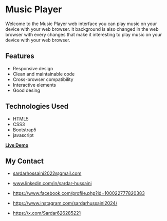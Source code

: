 # Music Player

Welcome to the Music Player web interface you can play music on your device with your web browser. it background is also changed in the web browser with every changes that make it interesting to play music on your device with your web browser.

## Features

- Responsive design
- Clean and maintainable code
- Cross-browser compatibility
- Interactive elements
- Good desing

## Technologies Used

- HTML5
- CSS3
- Bootstrap5
- javascript

<b>[Live Demo](https://sardarhossaini.github.io/portfolio/)</b>

## My Contact

- [sardarhossaini2022@gmail.com](mailto:sardarhossaini2022@gmail.com)
- www.linkedin.com/in/sardar-hussaini

- https://www.facebook.com/profile.php?id=100022777820383

- https://www.instagram.com/sardarhussaini2024/

- https://x.com/Sardar626285221

